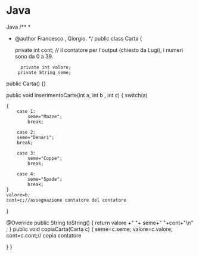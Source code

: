 # Java
Java
/**
 *
 * @author Francesco , Giorgio.
 */
    public class Carta {
    
    private int cont; // il contatore per l'output (chiesto da Lugi), i numeri sono da 0 a 39.

         private int valore; 
        private String seme;
    
public Carta() {}

public void inserimentoCarte(int a, int b , int c) 
{ 
    switch(a) 

    { 
        case 1:
            seme="Mazze"; 
            break; 
        
        case 2: 
        seme="Denari"; 
        break; 
        
        case 3: 
            seme="Coppe"; 
            break; 
        
        case 4: 
            seme="Spade"; 
            break; 
    } 
    valore=b; 
    cont=c;//assegnazione contatore del contatore 
}

@Override 
public String toString() 
{ return valore +" "+ seme+" "+cont+"\n" ; } 
public void copiaCarta(Carta c) 
{
seme=c.seme; 
valore=c.valore;
cont=c.cont;// copia contatore

} 
}
